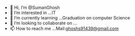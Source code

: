 - 👋 Hi, I’m @SumanGhosh
- 👀 I’m interested in ...IT
- 🌱 I’m currently learning ...Graduation on computer Science
- 💞️ I’m looking to collaborate on ...
- 📫 How to reach me ...Mail:ghoshs91439@gmail.com

<!---
sumansingle/sumansingle is a ✨ special ✨ repository because its `README.md` (this file) appears on your GitHub profile.
You can click the Preview link to take a look at your changes.
--->
